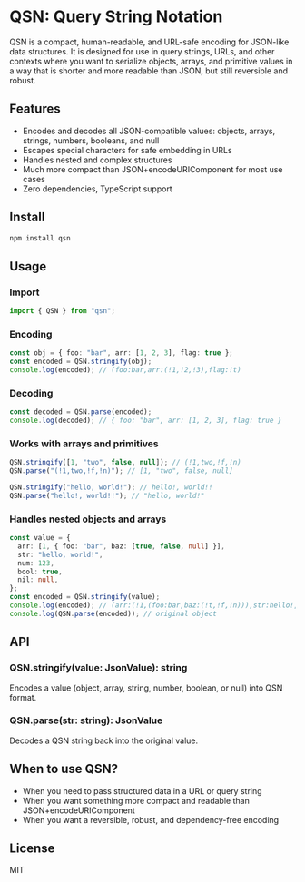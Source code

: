 # QSN: Query String Notation

QSN is a compact, human-readable, and URL-safe encoding for JSON-like data structures. It is designed for use in query strings, URLs, and other contexts where you want to serialize objects, arrays, and primitive values in a way that is shorter and more readable than JSON, but still reversible and robust.

## Features
- Encodes and decodes all JSON-compatible values: objects, arrays, strings, numbers, booleans, and null
- Escapes special characters for safe embedding in URLs
- Handles nested and complex structures
- Much more compact than JSON+encodeURIComponent for most use cases
- Zero dependencies, TypeScript support

## Install
```sh
npm install qsn
```

## Usage

### Import
```ts
import { QSN } from "qsn";
```

### Encoding
```ts
const obj = { foo: "bar", arr: [1, 2, 3], flag: true };
const encoded = QSN.stringify(obj);
console.log(encoded); // (foo:bar,arr:(!1,!2,!3),flag:!t)
```

### Decoding
```ts
const decoded = QSN.parse(encoded);
console.log(decoded); // { foo: "bar", arr: [1, 2, 3], flag: true }
```

### Works with arrays and primitives
```ts
QSN.stringify([1, "two", false, null]); // (!1,two,!f,!n)
QSN.parse("(!1,two,!f,!n)"); // [1, "two", false, null]

QSN.stringify("hello, world!"); // hello!, world!!
QSN.parse("hello!, world!!"); // "hello, world!"
```

### Handles nested objects and arrays
```ts
const value = {
  arr: [1, { foo: "bar", baz: [true, false, null] }],
  str: "hello, world!",
  num: 123,
  bool: true,
  nil: null,
};
const encoded = QSN.stringify(value);
console.log(encoded); // (arr:(!1,(foo:bar,baz:(!t,!f,!n))),str:hello!, world!!,num:!123,bool:!t,nil:!n)
console.log(QSN.parse(encoded)); // original object
```

## API

### QSN.stringify(value: JsonValue): string
Encodes a value (object, array, string, number, boolean, or null) into QSN format.

### QSN.parse(str: string): JsonValue
Decodes a QSN string back into the original value.

## When to use QSN?
- When you need to pass structured data in a URL or query string
- When you want something more compact and readable than JSON+encodeURIComponent
- When you want a reversible, robust, and dependency-free encoding

## License
MIT
